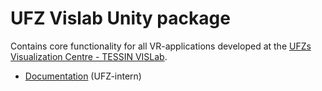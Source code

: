 # UFZ Vislab Unity package

Contains core functionality for all VR-applications developed at the [UFZs Visualization Centre - TESSIN VISLab](http://www.ufz.de/index.php?en=14171).

- [Documentation](https://svn.ufz.de:8443/job/Vislab/job/UnityDocs/doxygen/) (UFZ-intern)